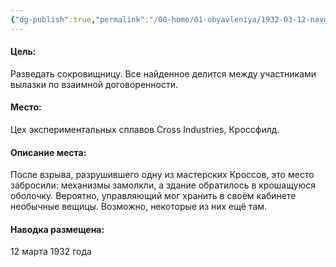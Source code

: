 ```yaml
---
{"dg-publish":true,"permalink":"/00-home/01-obyavleniya/1932-03-12-navodka-zavod-krossov/","tags":["сюжет/объявление"]}
---
```


#### Цель:
Разведать сокровищницу. Все найденное делится между участниками вылазки по взаимной договоренности.
#### Место:
Цех экспериментальных сплавов Cross Industries, Кроссфилд.
#### Описание места:
После взрыва, разрушившего одну из мастерских Кроссов, это место забросили: механизмы замолкли, а здание обратилось в крошащуюся оболочку. Вероятно, управляющий мог хранить в своём кабинете необычные вещицы. Возможно, некоторые из них ещё там. 
#### Наводка размещена:
12 марта 1932 года
